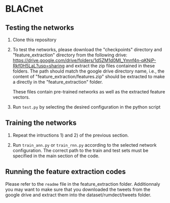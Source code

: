 # BLACnet

## Testing the networks

1) Clone this repository

2) To test the networks, please download the "checkpoints" directory and "feature_extraction" directory from the following drive:
	https://drive.google.com/drive/folders/1d5ZM1d0MI_Ymnf4n-qKNjP-Rkf0H5LaL?usp=sharing
	and extract the zip files contained in these folders. The path should match the google drive directory name, i.e., the content of "feature_extraction/features.zip" should be extracted to make a directly in the "feature_extraction" folder.
  
	These files contain pre-trained networks as well as the extracted feature vectors.
  
3) Run <code>test.py</code> by selecting the desired configuration in the python script

## Training the networks

1) Repeat the intructions 1) and 2) of the previous section. 

2) Run <code>train_ann.py</code> or <code>train_rnn.py</code> according to the selected network configuration. The correct path to the train and test sets must be specified in the main section of the code.

## Running the feature extraction codes

Please refer to the <code>readme</code> file in the feature_extraction folder. Additionnaly you may want to make sure that you downloaded the tweets from the google drive and extract them into the dataset/rumdect/tweets folder.

